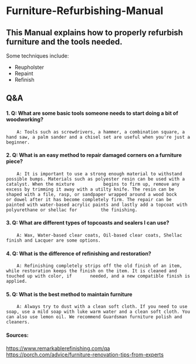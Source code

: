 # Furniture-Refurbishing-Manual

## This Manual explains how to properly refurbish furniture and the tools needed. ##
Some techniques include: 
  * Reupholster
  * Repaint
  * Refinish


## Q&A ##

#### 1. Q: What are some basic tools someone needs to start doing a bit of woodworking? ####

        A: Tools such as screwdrivers, a hammer, a combination square, a hand saw, a palm sander and a chisel set are useful when you're just a beginner.

#### 2. Q: What is an easy method to repair damaged corners on a furniture piece? ####
  
        A: It is important to use a strong enough material to withstand possible bumps. Materials such as polyester resin can be used with a catalyst. When the mixture           begins to firm up, remove any excess by trimming it away with a utilty knife. The resin can be shaped with a file, rasp, or sandpaper wrapped around a wood bock         or dowel after it has become completely firm. The repair can be painted with water-based acrylic paints and lastly add a topcoat with polyurethane or shellac for         the finishing. 
   
#### 3. Q: What are different types of topcoasts and sealers I can use? ####
  
        A: Wax, Water-based clear coats, Oil-based clear coats, Shellac finish and Lacquer are some options.
   
#### 4. Q: What is the difference of refinishing and restoration? ####
       
        A: Refinishing completely strips off the old finish of an item, while restoration keeps the finish on the item. It is cleaned and touched up with color, if       needed, and a new compatible finish is applied.

#### 5. Q: What is the best method to maintain furniture ####
     
        A: Always try to dust with a clean soft cloth. If you need to use soap, use a mild soap with luke warm water and a clean soft cloth. You can also use lemon oil. We recommend Guardsman furniture polish and cleaners.
        
        
#### Sources: ####
https://www.remarkablerefinishing.com/qa
https://porch.com/advice/furniture-renovation-tips-from-experts
